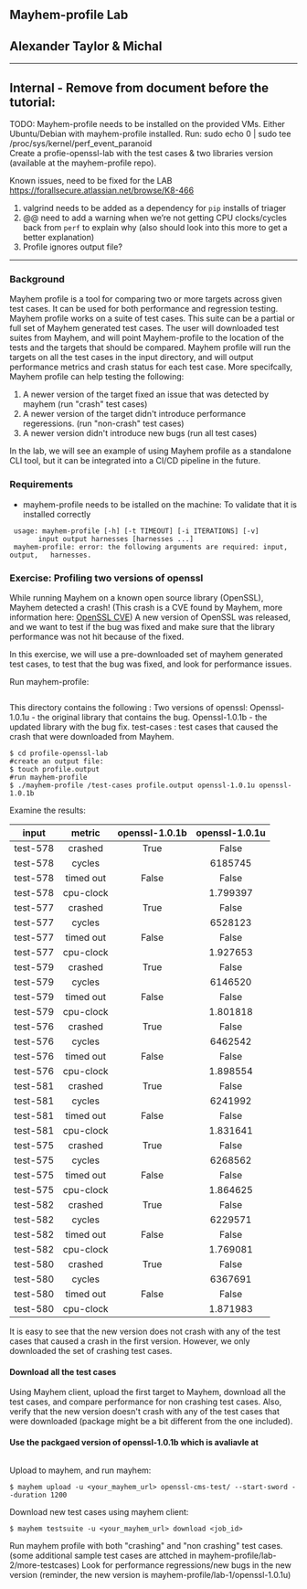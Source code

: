 ## Mayhem-profile Lab
## Alexander Taylor & Michal
--------------------------------------------------------------------------------
## Internal - Remove from document  before the tutorial:
TODO:
Mayhem-profile needs to be installed on the provided VMs.
Either Ubuntu/Debian with mayhem-profile installed.
Run:  sudo echo 0 | sudo tee /proc/sys/kernel/perf_event_paranoid  
Create a profie-openssl-lab with the test cases & two libraries version (available at the mayhem-profile repo).

Known issues, need to be fixed for the LAB
https://forallsecure.atlassian.net/browse/K8-466 
1. valgrind needs to be added as a dependency for `pip` installs of triager
2. @@ need to add a warning when we’re not getting CPU clocks/cycles back from `perf` to explain why (also should look into this more to get a better explanation) 
3. Profile ignores output file?

----------------------------------------------------------------------------------------------

### Background

Mayhem profile is a tool for comparing two or more targets across given
test cases.
It can be used for both performance and regression testing.
Mayhem profile works on a suite of test cases. This suite can be a partial or full set of Mayhem generated test cases.
The user will downloaded test suites from Mayhem, and will point Mayhem-profile to the location of the tests and the targets that should be compared.
Mayhem profile will run the targets on all the test cases in the input directory, and will output performance metrics and crash status for each test case.
More specifcally, Mayhem profile can help testing the following:

1. A newer version of the target fixed an issue that was detected by mayhem (run "crash" test cases)
2. A newer version of the target didn't introduce performance regeressions. (run "non-crash" test cases)
3. A newer version didn't introduce new bugs (run all test cases)

In the lab, we will see an example of using Mayhem profile as a standalone CLI tool, but it can be integrated into a CI/CD pipeline in the future.

### Requirements

* mayhem-profile needs to be istalled on the machine:
To validate that it is installed correctly

``` $ mayhem-profile
 usage: mayhem-profile [-h] [-t TIMEOUT] [-i ITERATIONS] [-v]
       input output harnesses [harnesses ...]
 mayhem-profile: error: the following arguments are required: input, output,   harnesses.
```

### Exercise: Profiling two versions of openssl

While running Mayhem on a known open source library (OpenSSL), Mayhem detected a crash!
(This crash is a CVE found by Mayhem, more information here: [OpenSSL CVE](https://github.com/openssl/openssl/commit/610b66267e41a32805ab54cbc580c5a6d5826cb4#diff-5e137ee8834b94e9cb3fde78d900a21cL233))
A new version of OpenSSL was released, and we want to test if the bug was fixed and make sure that the library performance was not hit because of the fixed.

In this exercise, we will use a pre-downloaded set of mayhem generated test cases, to test that the bug was fixed, and look for performance issues.

Run mayhem-profile:

```$cd mayhem-profile/lab-1 && ls
```

This directory contains the following :
Two versions of openssl:
Openssl-1.0.1u - the original library that contains the bug.
Openssl-1.0.1b - the updated library with the bug fix.
test-cases : test cases that caused the crash that were downloaded from Mayhem.  
	
```
$ cd profile-openssl-lab
#create an output file:
$ touch profile.output
#run mayhem-profile
$ ./mayhem-profile /test-cases profile.output openssl-1.0.1u openssl-1.0.1b
```

Examine the results:

| input     |  metric   | openssl-1.0.1b |  openssl-1.0.1u |
| :-------: | :-------: | :-------------:| :-------------: |
| test-578 | crashed   |   True         |  False          |
| test-578 | cycles    |                |  6185745        |
| test-578 | timed out | False          |  False          |
| test-578 | cpu-clock |                |  1.799397       |
| test-577 | crashed   | True           |  False          |
| test-577 |  cycles   |                |  6528123        |
| test-577 | timed out | False          |  False          |
| test-577 | cpu-clock |                |  1.927653       |
| test-579 | crashed   | True           |  False          |
| test-579 | cycles    |                |  6146520        |
| test-579 | timed out | False          |  False          |
| test-579 | cpu-clock |                |  1.801818       |
| test-576 | crashed   | True           |  False          |
| test-576 | cycles    |                |  6462542        |
| test-576 | timed out | False          |  False          |
| test-576 | cpu-clock |                |  1.898554       |
| test-581 | crashed   | True           |  False          |
| test-581 | cycles    |                |  6241992        |
| test-581 | timed out | False          |  False          |
| test-581 | cpu-clock |                |  1.831641       |
| test-575 | crashed   | True           |  False          |
| test-575 | cycles    |                |  6268562        |
| test-575 | timed out | False          |  False          |
| test-575 | cpu-clock |                |  1.864625       |
| test-582 | crashed   | True           |  False          |
| test-582 | cycles    |                |  6229571        |
| test-582 | timed out | False          |  False          |
| test-582 | cpu-clock |                |  1.769081       |
| test-580 |  crashed  |  True          |  False          |
| test-580 |  cycles   |                |  6367691        |
| test-580 | timed out | False          |  False          |
| test-580 | cpu-clock |                |  1.871983       |

It is easy to see that the new version does not crash with any of the test cases that caused a crash in the first version.
However, we only downloaded the set of crashing test cases.

#### Download all the test cases

Using Mayhem client, upload the first target to Mayhem, download all the test cases, and compare performance for non crashing test cases.
Also, verify that the new version doesn't crash with any of the test cases that were downloaded (package might be a bit different from the one included).

#### Use the packgaed version of openssl-1.0.1b which is avaliavle at

``` $ <path_to>/mayhem-profile/lab-2
```
Upload to mayhem, and run mayhem:
```
$ mayhem upload -u <your_mayhem_url> openssl-cms-test/ --start-sword --duration 1200
```

Download new test cases using mayhem client:
```
$ mayhem testsuite -u <your_mayhem_url> download <job_id>
```

Run mayhem profile with both "crashing" and "non crashing" test cases.
(some additional sample test cases are attched in mayhem-profile/lab-2/more-testcases)
Look for performance regressions/new bugs in the new version (reminder, the new version is mayhem-profile/lab-1/openssl-1.0.1u)
